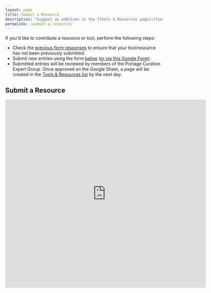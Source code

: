 ```yaml
---
layout: page
title: Submit a Resource
description: "Suggest an addition to the [Tools & Resources page](/tools-and-resources)."
permalink: /submit-a-resource/
---
```


If you'd like to contribute a resource or tool, perform the following steps: 
- Check the [previous form responses](http://bit.ly/DCSG-submissions) to ensure that your tool/resource has not been previously submitted.
- Submit new entries using the form [below](#submit-a-resource) ([or via this Google Form](http://bit.ly/data-curation-resources)). 
- Submitted entries will be reviewed by members of the Portage Curation Expert Group. Once approved on the Google Sheet, a page will be created in the [Tools & Resources list](/tools-and-resources) by the next day. 

## Submit a Resource
<iframe src="https://docs.google.com/forms/d/e/1FAIpQLSfhUnD5Glf57XBGpXWpX4XEGmKqSB7_nYZV2Xu0O81jnYJsQg/viewform?embedded=true" width="640" height="600" frameborder="0" marginheight="0" marginwidth="0">Loading…</iframe>
